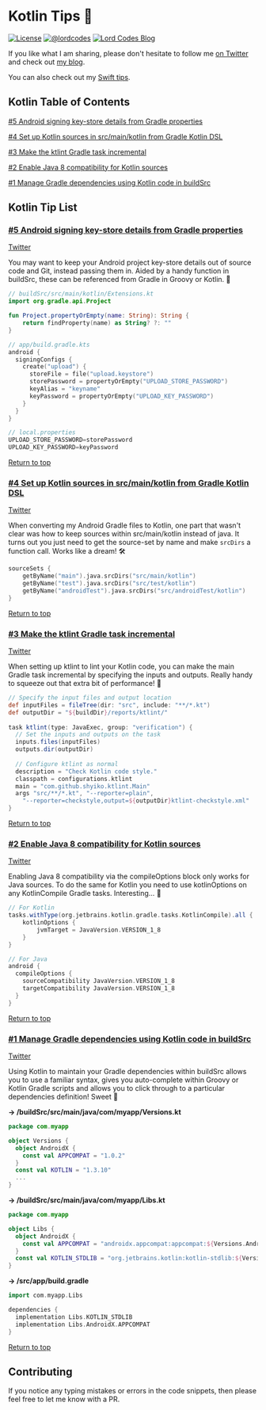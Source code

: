 # Kotlin Tips 🚀

[![License](https://img.shields.io/badge/license-Apache%202.0-green.svg)](https://github.com/lordcodes/lordcodes-dev-tips/blob/master/LICENSE)
[![@lordcodes](https://img.shields.io/badge/contact-@lordcodes-blue.svg?style=flat)](https://twitter.com/lordcodes)
[![Lord Codes Blog](https://img.shields.io/badge/blog-Lord%20Codes-yellow.svg?style=flat)](https://www.lordcodes.com)

If you like what I am sharing, please don't hesitate to follow me [on Twitter](https://twitter.com/lordcodes) and check out [my blog](https://www.lordcodes.com).

You can also check out my [Swift tips](swift-tips.md).

## Kotlin Table of Contents

[#5 Android signing key-store details from Gradle properties](#5-android-signing-key-store-details-from-gradle-properties)

[#4 Set up Kotlin sources in src/main/kotlin from Gradle Kotlin DSL](#4-set-up-kotlin-sources-in-srcmainkotlin-from-gradle-kotlin-dsl)

[#3 Make the ktlint Gradle task incremental](#3-make-the-ktlint-gradle-task-incremental)

[#2 Enable Java 8 compatibility for Kotlin sources](#2-enable-java-8-compatibility-for-kotlin-sources)

[#1 Manage Gradle dependencies using Kotlin code in buildSrc](#1-manage-gradle-dependencies-using-kotlin-code-in-buildsrc)

## Kotlin Tip List

### [#5 Android signing key-store details from Gradle properties](https://twitter.com/lordcodes/status/1089494738582016001)

[Twitter](https://twitter.com/lordcodes/status/1089494738582016001)

You may want to keep your Android project key-store details out of source code and Git, instead passing them in. Aided by a handy function in buildSrc, these can be referenced from Gradle in Groovy or Kotlin. 🚀

```kotlin
// buildSrc/src/main/kotlin/Extensions.kt
import org.gradle.api.Project

fun Project.propertyOrEmpty(name: String): String {
    return findProperty(name) as String? ?: ""
}

// app/build.gradle.kts
android {
  signingConfigs {
    create("upload") {
      storeFile = file("upload.keystore")
      storePassword = propertyOrEmpty("UPLOAD_STORE_PASSWORD")
      keyAlias = "keyname"
      keyPassword = propertyOrEmpty("UPLOAD_KEY_PASSWORD")
    }
  }
}

// local.properties
UPLOAD_STORE_PASSWORD=storePassword
UPLOAD_KEY_PASSWORD=keyPassword
```

[Return to top](#kotlin-tips-)

### [#4 Set up Kotlin sources in src/main/kotlin from Gradle Kotlin DSL](https://twitter.com/lordcodes/status/1087031040009531394)

[Twitter](https://twitter.com/lordcodes/status/1087031040009531394)

When converting my Android Gradle files to Kotlin, one part that wasn't clear was how to keep sources within src/main/kotlin instead of java. It turns out you just need to get the source-set by name and make `srcDirs` a function call. Works like a dream! 🛠

```kotlin
sourceSets {
    getByName("main").java.srcDirs("src/main/kotlin")
    getByName("test").java.srcDirs("src/test/kotlin")
    getByName("androidTest").java.srcDirs("src/androidTest/kotlin")
}
```

[Return to top](#kotlin-tips-)

### [#3 Make the ktlint Gradle task incremental](https://twitter.com/lordcodes/status/1068119144141328384)

[Twitter](https://twitter.com/lordcodes/status/1068119144141328384)

When setting up ktlint to lint your Kotlin code, you can make the main Gradle task incremental by specifying the inputs and outputs. Really handy to squeeze out that extra bit of performance! 🚄

```groovy
// Specify the input files and output location
def inputFiles = fileTree(dir: "src", include: "**/*.kt")  
def outputDir = "${buildDir}/reports/ktlint/"  
  
task ktlint(type: JavaExec, group: "verification") {
  // Set the inputs and outputs on the task
  inputs.files(inputFiles)  
  outputs.dir(outputDir)  
  
  // Configure ktlint as normal
  description = "Check Kotlin code style."  
  classpath = configurations.ktlint  
  main = "com.github.shyiko.ktlint.Main"  
  args "src/**/*.kt", "--reporter=plain", 
    "--reporter=checkstyle,output=${outputDir}ktlint-checkstyle.xml"  
}
```

[Return to top](#kotlin-tips-)

### [#2 Enable Java 8 compatibility for Kotlin sources](https://twitter.com/lordcodes/status/1067822936093007872)

[Twitter](https://twitter.com/lordcodes/status/1067822936093007872)

Enabling Java 8 compatibility via the compileOptions block only works for Java sources. To do the same for Kotlin you need to use kotlinOptions on any KotlinCompile Gradle tasks. Interesting… 🤔

```groovy
// For Kotlin
tasks.withType(org.jetbrains.kotlin.gradle.tasks.KotlinCompile).all {  
    kotlinOptions {  
        jvmTarget = JavaVersion.VERSION_1_8  
    }  
}

// For Java
android {
  compileOptions {  
    sourceCompatibility JavaVersion.VERSION_1_8  
    targetCompatibility JavaVersion.VERSION_1_8  
  }
}
```

[Return to top](#kotlin-tips-)

### [#1 Manage Gradle dependencies using Kotlin code in buildSrc](https://twitter.com/lordcodes/status/1067417520393601024)

[Twitter](https://twitter.com/lordcodes/status/1067417520393601024)

Using Kotlin to maintain your Gradle dependencies within buildSrc allows you to use a familiar syntax, gives you auto-complete within Groovy or Kotlin Gradle scripts and allows you to click through to a particular dependencies definition! Sweet 🍭

**→ /buildSrc/src/main/java/com/myapp/Versions.kt**
```kotlin
package com.myapp

object Versions {
  object AndroidX {
    const val APPCOMPAT = "1.0.2"
  }
  const val KOTLIN = "1.3.10"
  ...
}
```

**→ /buildSrc/src/main/java/com/myapp/Libs.kt**
```kotlin
package com.myapp

object Libs {
  object AndroidX {
    const val APPCOMPAT = "androidx.appcompat:appcompat:${Versions.AndroidX.APPCOMPAT}"
  }
  const val KOTLIN_STDLIB = "org.jetbrains.kotlin:kotlin-stdlib:${Versions.KOTLIN}" 
}
```

**→ /src/app/build.gradle**
```groovy
import com.myapp.Libs

dependencies {
  implementation Libs.KOTLIN_STDLIB
  implementation Libs.AndroidX.APPCOMPAT
}
```

[Return to top](#kotlin-tips-)

## Contributing

If you notice any typing mistakes or errors in the code snippets, then please feel free to let me know with a PR.
